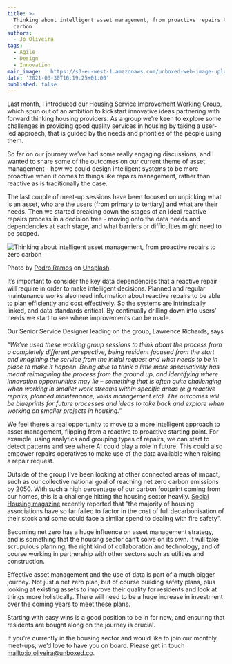 ```yaml
---
title: >-
  Thinking about intelligent asset management, from proactive repairs to zero
  carbon
authors:
  - Jo Oliveira
tags:
  - Agile
  - Design
  - Innovation
main_image: ' https://s3-eu-west-1.amazonaws.com/unboxed-web-image-uploader/384e39a26816175dd7f8b46e8723df6e.jpeg'
date: '2021-03-30T16:19:25+01:00'
published: false
---
```

Last month, I introduced our [Housing Service Improvement Working Group](https://unboxed.co/blog/introducing-our-working-group-for-housing-service-improvements/), which spun out of an ambition to kickstart innovative ideas partnering with forward thinking housing providers. As a group we’re keen to explore some challenges in providing good quality services in housing by taking a user-led approach, that is guided by the needs and priorities of the people using them.

So far on our journey we’ve had some really engaging discussions, and I wanted to share some of the outcomes on our current theme of asset management - how we could design intelligent systems to be more proactive when it comes to things like repairs management, rather than reactive as is traditionally the case.

The last couple of meet-up sessions have been focused on unpicking what is an asset, who are the users (from primary to tertiary) and what are their needs. Then we started breaking down the stages of an ideal reactive repairs process in a decision tree - moving onto the data needs and dependencies at each stage, and what barriers or difficulties might need to be scoped.

![Thinking about intelligent asset management, from proactive repairs to zero carbon](https://s3-eu-west-1.amazonaws.com/unboxed-web-image-uploader/3720e34a3b670e7374cf39bf2cc97c09.jpeg)

Photo by [Pedro Ramos](https://unsplash.com/@pdr_ramos) on [Unsplash](https://unsplash.com/).

It’s important to consider the key data dependencies that a reactive repair will require in order to make intelligent decisions. Planned and regular maintenance works also need information about reactive repairs to be able to plan efficiently and cost effectively. So the systems are intrinsically linked, and data standards critical. By continually drilling down into users’ needs we start to see where improvements can be made.

Our Senior Service Designer leading on the group, Lawrence Richards, says 

<i>“We’ve used these working group sessions to think about the process from a completely different perspective, being resident focused from the start and imagining the service from the initial request and what needs to be in place to make it happen. Being able to think a little more speculatively has meant reimagining the process from the ground up, and identifying where innovation opportunities may lie – something that is often quite challenging when working in smaller work streams within specific areas (e.g reactive repairs, planned maintenance, voids management etc). The outcomes will be blueprints for future processes and ideas to take back and explore when working on smaller projects in housing.”</i>

We feel there’s a real opportunity to move to a more intelligent approach to asset management, flipping from a reactive to proactive starting point. For example, using analytics and grouping types of repairs, we can start to detect patterns and see where AI could play a role in future. This could also empower repairs operatives to make use of the data available when raising a repair request.

Outside of the group I’ve been looking at other connected areas of impact, such as our collective national goal of reaching net zero carbon emissions by 2050. With such a high percentage of our carbon footprint coming from our homes, this is a challenge hitting the housing sector heavily. [Social Housing magazine](https://www.socialhousing.co.uk/news/70038) recently reported that “the majority of housing associations have so far failed to factor in the cost of full decarbonisation of their stock and some could face a similar spend to dealing with fire safety”.

Becoming net zero has a huge influence on asset management strategy, and is something that the housing sector can’t solve on its own. It will take scrupulous planning, the right kind of collaboration and technology, and of course working in partnership with other sectors such as utilities and construction.

Effective asset management and the use of data is part of a much bigger journey. Not just a net zero plan, but of course building safety plans, plus looking at existing assets to improve their quality for residents and look at things more holistically. There will need to be a huge increase in investment over the coming years to meet these plans.

Starting with easy wins is a good position to be in for now, and ensuring that residents are bought along on the journey is crucial.

If you’re currently in the housing sector and would like to join our monthly meet-ups, we’d love to have you on board. Please get in touch <mailto:jo.oliveira@unboxed.co>.
